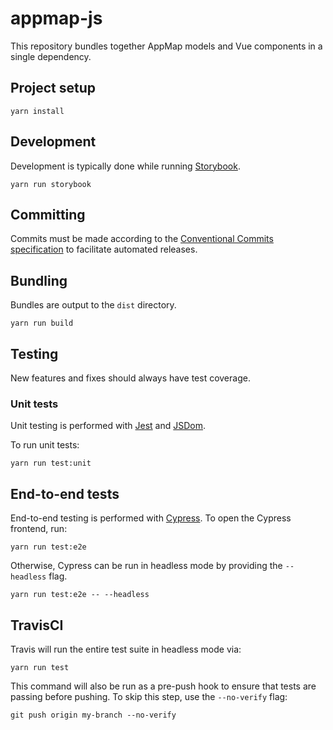 # appmap-js

This repository bundles together AppMap models and Vue components in a single
dependency.

## Project setup

```
yarn install
```

## Development

Development is typically done while running
[Storybook](https://storybook.js.org/docs/vue/get-started/introduction).

```
yarn run storybook
```

## Committing

Commits must be made according to the
[Conventional Commits specification](https://conventionalcommits.org/) to
facilitate automated releases.

## Bundling

Bundles are output to the `dist` directory.

```
yarn run build
```

## Testing

New features and fixes should always have test coverage.

### Unit tests

Unit testing is performed with [Jest](https://jestjs.io/docs/en/getting-started)
and [JSDom](https://github.com/jsdom/jsdom).

To run unit tests:

```
yarn run test:unit
```

## End-to-end tests

End-to-end testing is performed with [Cypress](https://docs.cypress.io/). To
open the Cypress frontend, run:

```
yarn run test:e2e
```

Otherwise, Cypress can be run in headless mode by providing the `--headless`
flag.

```
yarn run test:e2e -- --headless
```

## TravisCI

Travis will run the entire test suite in headless mode via:

```
yarn run test
```

This command will also be run as a pre-push hook to ensure that tests are
passing before pushing. To skip this step, use the `--no-verify` flag:

```
git push origin my-branch --no-verify
```
